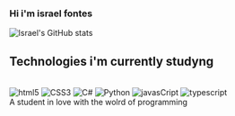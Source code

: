 ### Hi i'm israel fontes

![Israel's GitHub stats](https://github-readme-stats.vercel.app/api?username=israel-fontes&show_icons=true&theme=synthwave)


## Technologies i'm currently studyng
<div style = "display : inline_block"><br/>
 <img src ="https://img.shields.io/badge/HTML5-E34F26?style=for-the-badge&logo=html5&logoColor=white" alt="html5" aling="center">
 <img src ="https://img.shields.io/badge/CSS3-1572B6?style=for-the-badge&logo=css3&logoColor=white" alt="CSS3" aling="center">
 <img src ="https://img.shields.io/badge/C%23-239120?style=for-the-badge&logo=c-sharp&logoColor=white" alt="C#" aling="center">
 <img src ="https://img.shields.io/badge/Python-14354C?style=for-the-badge&logo=python&logoColor=white" alt="Python" aling="center">
 <img src ="https://img.shields.io/badge/JavaScript-F7DF1E?style=for-the-badge&logo=javascript&logoColor=black" alt="javasCript" aling="center">
 <img src ="https://img.shields.io/badge/TypeScript-007ACC?style=for-the-badge&logo=typescript&logoColor=white" alt="typescript" aling="center">
    
</div>
 A student in love with the wolrd of programming
